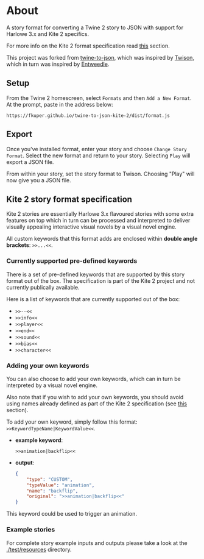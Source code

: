 # About

A story format for converting a Twine 2 story to JSON with support for Harlowe 3.x and Kite 2 specifics.

For more info on the Kite 2 format specification read [this](#kite-2-story-format-specification) section.

This project was forked from [twine-to-json](https://github.com/jtschoonhoven/twine-to-json), which was inspired by [Twison](https://github.com/lazerwalker/twison), which in turn was inspired by [Entweedle](http://www.maximumverbosity.net/twine/Entweedle/).


## Setup

From the Twine 2 homescreen, select `Formats` and then `Add a New Format`. At the prompt, paste in the address below:

```
https://fkuper.github.io/twine-to-json-kite-2/dist/format.js
```


## Export

Once you've installed format, enter your story and choose `Change Story Format`. Select the new format and return to your story. Selecting `Play` will export a JSON file.

From within your story, set the story format to Twison. Choosing "Play" will now give you a JSON file.


## Kite 2 story format specification

Kite 2 stories are essentially Harlowe 3.x flavoured stories with some extra features on top which in turn can be processed and interpreted to deliver visually appealing interactive visual novels by a visual novel engine.

All custom keywords that this format adds are enclosed within **double angle brackets**: `>>...<<`.


### Currently supported pre-defined keywords

There is a set of pre-defined keywords that are supported by this story format out of the box. The specification is part of the Kite 2 project and not currently publically available. 

Here is a list of keywords that are currently supported out of the box:

- `>>--<<`
- `>>info<<`
- `>>player<<`
- `>>end<<`
- `>>sound<<`
- `>>bias<<`
- `>>character<<`


### Adding your own keywords

You can also choose to add your own keywords, which can in turn be interpreted by a visual novel engine.

Also note that if you wish to add your own keywords, you should avoid using names already defined as part of the Kite 2 specification (see [this](#currently-supported-pre-defined-keywords) section).

To add your own keyword, simply follow this format: `>>KeywordTypeName|KeywordValue<<`.

- **example keyword**:
    ```
    >>animation|backflip<<
    ```
- **output**:
    ```json
    {
        "type": "CUSTOM",
        "typeValue": "animation",
        "name": "backflip",
        "original": ">>animation|backflip<<"
    }
    ```

This keyword could be used to trigger an animation.


### Example stories

For complete story example inputs and outputs please take a look at the [./test/resources](./test/resources/) directory.